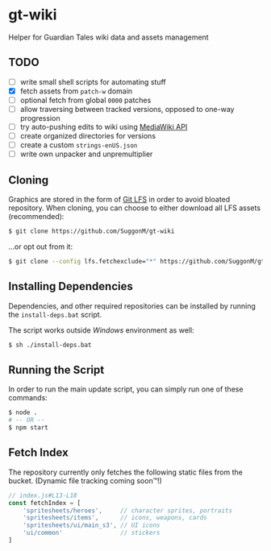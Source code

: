 # gt-wiki
Helper for Guardian Tales wiki data and assets management

## TODO
- [ ] write small shell scripts for automating stuff
- [x] fetch assets from `patch-w` domain
- [ ] optional fetch from global `0000` patches
- [ ] allow traversing between tracked versions, opposed to one-way progression
- [ ] try auto-pushing edits to wiki using [MediaWiki API](https://www.mediawiki.org/wiki/API:Main_page)
- [ ] create organized directories for versions
- [ ] create a custom `strings-enUS.json`
- [ ] write own unpacker and unpremultiplier

## Cloning
Graphics are stored in the form of [Git LFS](https://git-lfs.com/) in order to avoid bloated repository. When cloning, you can choose to either download all LFS assets (recommended):
```bash
$ git clone https://github.com/SuggonM/gt-wiki
```
…or opt out from it:
```bash
$ git clone --config lfs.fetchexclude="*" https://github.com/SuggonM/gt-wiki
```

## Installing Dependencies
Dependencies, and other required repositories can be installed by running the `install-deps.bat` script.

The script works outside *Windows* environment as well:
```bash
$ sh ./install-deps.bat
```

## Running the Script
In order to run the main update script, you can simply run one of these commands:
```bash
$ node .
# -- OR --
$ npm start
```

## Fetch Index
The repository currently only fetches the following static files from the bucket. (Dynamic file tracking coming soon™!)
```js
// index.js#L13-L18
const fetchIndex = [
	'spritesheets/heroes',     // character sprites, portraits
	'spritesheets/items',      // icons, weapons, cards
	'spritesheets/ui/main_s3', // UI icons
	'ui/common'                // stickers
]
```
